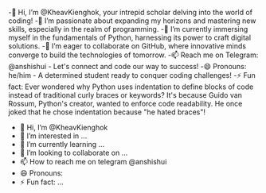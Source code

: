 -👋 Hi, I’m @KheavKienghok, your intrepid scholar delving into the world of coding!
-👀 I’m passionate about expanding my horizons and mastering new skills, especially in the realm of programming.
-🌱 I’m currently immersing myself in the fundamentals of Python, harnessing its power to craft digital solutions.
-💞️ I’m eager to collaborate on GitHub, where innovative minds converge to build the technologies of tomorrow.
-📫 Reach me on Telegram: @anshishui - Let's connect and code our way to success!
-😄 Pronouns: he/him - A determined student ready to conquer coding challenges!
-⚡ Fun fact: Ever wondered why Python uses indentation to define blocks of code instead of traditional curly braces or keywords? It's because Guido van Rossum, Python's creator, wanted to enforce code readability. He once joked that he chose indentation because "he hated braces"!

- 👋 Hi, I’m @KheavKienghok
- 👀 I’m interested in ...
- 🌱 I’m currently learning ...
- 💞️ I’m looking to collaborate on ...
- 📫 How to reach me on telegram @anshishui
- 😄 Pronouns:
- ⚡ Fun fact: ...
<!---
KheavKienghok/KheavKienghok is a ✨ special ✨ repository because its `README.md` (this file) appears on your GitHub profile.
You can click the Preview link to take a look at your changes.
--->
